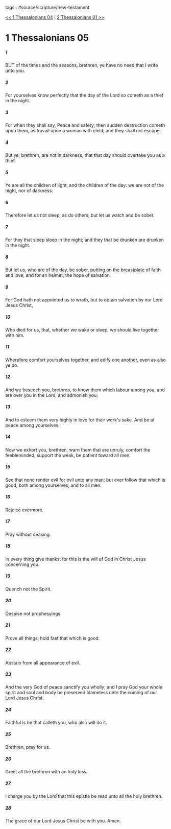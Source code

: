 tags:: #source/scripture/new-testament

[<< 1 Thessalonians 04](/new-testament/13_1_Thessalonians/1_Thessalonians_04.md) | [2 Thessalonians 01 >>](/new-testament/14_2_Thessalonians/2_Thessalonians_01.md)

# 1 Thessalonians 05

##### 1

BUT of the times and the seasons, brethren, ye have no need that I write unto you.

##### 2

For yourselves know perfectly that the day of the Lord so cometh as a thief in the night.

##### 3

For when they shall say, Peace and safety; then sudden destruction cometh upon them, as travail upon a woman with child; and they shall not escape.

##### 4

But ye, brethren, are not in darkness, that that day should overtake you as a thief.

##### 5

Ye are all the children of light, and the children of the day: we are not of the night, nor of darkness.

##### 6

Therefore let us not sleep, as do others; but let us watch and be sober.

##### 7

For they that sleep sleep in the night; and they that be drunken are drunken in the night.

##### 8

But let us, who are of the day, be sober, putting on the breastplate of faith and love; and for an helmet, the hope of salvation.

##### 9

For God hath not appointed us to wrath, but to obtain salvation by our Lord Jesus Christ,

##### 10

Who died for us, that, whether we wake or sleep, we should live together with him.

##### 11

Wherefore comfort yourselves together, and edify one another, even as also ye do.

##### 12

And we beseech you, brethren, to know them which labour among you, and are over you in the Lord, and admonish you;

##### 13

And to esteem them very highly in love for their work's sake. And be at peace among yourselves.

##### 14

Now we exhort you, brethren, warn them that are unruly, comfort the feebleminded, support the weak, be patient toward all men.

##### 15

See that none render evil for evil unto any man; but ever follow that which is good, both among yourselves, and to all men.

##### 16

Rejoice evermore.

##### 17

Pray without ceasing.

##### 18

In every thing give thanks: for this is the will of God in Christ Jesus concerning you.

##### 19

Quench not the Spirit.

##### 20

Despise not prophesyings.

##### 21

Prove all things; hold fast that which is good.

##### 22

Abstain from all appearance of evil.

##### 23

And the very God of peace sanctify you wholly; and I pray God your whole spirit and soul and body be preserved blameless unto the coming of our Lord Jesus Christ.

##### 24

Faithful is he that calleth you, who also will do it.

##### 25

Brethren, pray for us.

##### 26

Greet all the brethren with an holy kiss.

##### 27

I charge you by the Lord that this epistle be read unto all the holy brethren.

##### 28

The grace of our Lord Jesus Christ be with you. Amen.
